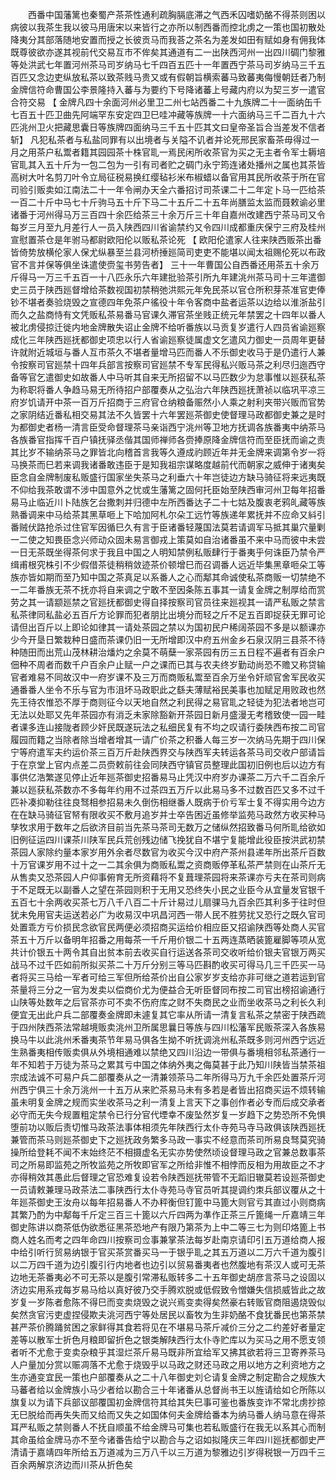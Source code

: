 <!-- { "loadSidebar": true } -->
　　西番中国藩篱也秦蜀产茶茶性通利疏胸膈底滞之气西禾囚嗜奶酪不得茶则困以病彼以我茶生我以彼马用唐宋以来皆行之亦所以制西番而控北虏之一策也国初散处降夷分其部落随地安置而授之长彼贡马而我荅之茶名为差发如田有赋如身有佣我体既尊彼欲亦遂其视前代交易互市不侔矣其通道有二一出陕西河州一出四川碉门黎雅等处洪武七年置河州茶马司岁纳马七千四百五匹十一年置西宁茶马司岁纳马三千五百匹又念边吏纵放私茶以致茶贱马贵又或有假朝旨横索蕃马致蕃夷侮慢朝廷者乃制金牌信符命曹国公李景隆持入蕃与为要约下号降诸蕃上号藏内府以为契三岁一遣官合符交易 【 金牌凡四十余面河州必里卫二州七站西番二十九族牌二十一面纳缶千七百五十匹卫曲先阿端罕东安定四卫巳哇冲藏等族牌一十六面纳马三千二百九十六匹洮州卫火把藏思囊日等族牌四面纳马三千五十匹其文曰皇帝圣旨合当差发不信者斩】 凡犯私茶者与私盐同罪有以出境者与关隘不讥者并论死邢民家畜茶毋得过一月之用茶户私鬻者籍其园园茶十株官耴一焉民闲所收茶官为买之无主者令军士耨培官耴其入五十斤为一包二包为一引有司者贮之碉门永宁筠连诸处播州之属也其茶皆高树大叶名剪刀叶令立局征税易换红缨毡衫米布椒蜡以备官用其民所收茶于所在官司验引贩卖如江南法二十一年令闸办天全六番招讨司茶课二十二年定卜马一匹给茶一百二十斤中马七十斤驹马五十斤下马二十五斤二十五年尚膳监太监而聂敕谕必里诸番于河州得马万三百四十余匹给茶三十余万斤三十年自嘉州改建西宁茶马司又令每岁三月至九月差行人一员入陕西四川省谕禁约又令四川成都重庆保宁三府及桂州宣慰置茶仓是年驸马都尉欧阳伦以贩私茶论死 【 欧阳伦遣家人往来陕西贩茶出番皆倚势放横伦家人保尤纵暴至兰县河桥捶廵简司吏吏不能堪以闻太祖赐伦死以布政官不言并保等俱坐诛遣使赍玺书劳告者】 三十一年曹国公自西番还用茶五十余万斤得马一万三千五百一十八匹永乐六年建批验茶引所九年建洮州茶马司十三年遣御史三员于陕西廵督增给茶数视国初禁稍弛洪熙元年免民茶以官仓所积芽茶准官吏俸钞不堪者奏验烧毁之宣德四年免茶户徭役十年令客商中盐者运茶以边给以淮浙盐引而久之盐商恃有文凭贩私茶易番马官课久滞官茶坐贱正统元年禁罢之十四年以番人被北虏侵掠迁徙内地金牌散失诏止金牌不给听番族以马贡复岁遣行人四员省谕廵察成化三年陕西廵抚都御史项忠以行人省谕廵察徒属虚文乞遣风力御史一员周年更替许就附近城垣与番人互市茶久不堪者量增马匹而番人不乐御史收马于是仍遣行人兼令按察司官廵禁十四年兵部言按察司官廵禁不专军民得私兴贩马茶之利尽归迤西守备等官乞遣御史如故番人中马听其自来无所招留不以马匹数少为怠事惟以廵获私茶为称职将番人争趋马易无所待招户部覆奏从之弘治六年陕西廵抚萧祯以临巩平凉三府岁饥请开中茶一百万斤招商于三府官仓纳粮备赈然小人乘之射利夹带兴贩而官势之家阴结近番私相交易其法不久皆罢十六年罢廵茶御史使督理马政都御史兼之是时为都御史者杨一清言臣受命督理茶马亲诣西宁洮州等卫地方抚调各族番夷中纳茶马各族番官指挥千百户镇抚驿丞偕其国师禅师各赍捧原降金牌信符而至臣抚而谕之责其比岁不输纳茶马之罪皆北向稽首言我等久遵成礿顾近年并无金牌来调第令岁一将马换茶而巳若来调我诸番敢违臣于是知我祖宗谋略度越前代而朝家之威伸于诸夷矣臣念自金牌制废私贩盛行国家坐失茶马之利垂六十年岂徒边方缺马骑征将来远夷既不仰给我茶敢谓不涉中国意外之忧或生藩篱之固何托臣始至陕西审河州卫每年招番易马止临近川卜陆族乞台撒刺并归德中左所西番达子二十七姑及腹衷老鸦癿藏等族熟番调来中马给茶其黑草咂上下哈加阿札尔朵工远竹等族递年累抚并不应命又紏引番贼伏路抢杀过住官军因循巳久有言于臣诸番轻蔑国法莫若请调军马抵其巢穴量剿一二使之知畏臣念兴师动众固未易言御戎上策莫如自治诸番虽不来中马而彼中未尝一日无茶既坐得茶何求于我且中国之人明知禁例私贩肆行于番夷乎何诛臣乃禁令严缉甫根究株引不少假借茶徒稍稍敛迹茶价顿增巳而召调番人远近毕集黑章咂朵工等族亦皆如期而至乃知中国之茶真足以系番人之心而鄅其命诚使私茶商贩一切禁绝不一二年番族无茶不抚亦将自来调之宁敢不至因条陈五事其一请复金牌之制厚给而赏劳之其一请颛廵禁之官廵抚都御史得自择按察司官员往来廵视其一请严私贩之禁言私茶律同私盐必五百斤方论罪而犯者朋比出境分而轻之斤不足五百即捉获无罪可论请但出百斤以上即论如律其一请处茶园之禁以为国初民户稀阔茶园不多是以额课亦少今开垦日繁栽种日盛而茶课仍旧一无所增即汉中府五州金乡石泉汉阴三县茶不待种随田而出荒山茂林耕治燔灼之余莫不萌蘖一家茶园有历三五日程不遍者有百余户佃种不周者而数千户百余户止赋一户之课而已其与农夫终岁勤动尚恐不赡又称贷输官者难易不同故汉中一府岁课不及三万而商贩私鬻至百余万坐令奸顽官舍军民收买通番番人坐令不乐与官为市沮坏马政职此之繇夫薄赋裕民美事也加赋足用败政也然先王待农惟恐不厚于商则征今以天地自然之利民得之易官耴之轻徒为犯法者地岂可无法以处耶又先年茶园亦有消乏未家除豁新开茶园日新月盛漫无考稽致使一园一畦者课多连山接陇者顾少奸民既遂玩法之私细民复有不均之叹请行委陕西布按二司官履园而籍之当除者除当增者增其一请广价茶之积番人每三岁一次纳马先期于四川保宁等府遣军夫约运价茶三百万斤赴陕西界交与陕西军夫转运各茶马司交收户部请旨于在京堂上官内点差二员赍敕前往会同陕西守镇官员整理此国初旧例也后以边方有事供亿浩繁遂见停止近年廵茶御史招番易马止凭汉中府岁办课茶二万六千二百余斤兼以廵获私茶数亦不多每年约用不过茶四五万斤以此易马多不过数百匹又多不过千匹补凑抑勒往往良驽相参招易未久倒伤相继番人既病于价亏军士复不得实用今边方在在缺马骑征官帑有限收买不敷月追岁并士卒告困近虽修举监苑马政然方收买种马孳牧求用于数年之后欲济目前当先茶马茶司无数万之储纵然招致番马何所耴给欲如旧例征运四川课茶川陕军民兵荒创残边储飞挽犹自不堪宁复能增此役臣按洪武初禁茶园人家除约量本家岁用外余者尽数官为收买今汉中府产茶州县递年所出茶斤百数十万官课岁用不过十之一二其余俱为商贩私鬻之资商贩停革私茶严禁则在山茶斤无从售卖又恐茶园人户仰事俯育无所资藉将不复葺理茶园将来茶课亦亏夫在茶司则病于不足既无以副番人之望在茶园则积于无用又恐终失小民之业臣今从宜量发官银千五百七十余两收买茶七万八千八百二十斤计易过儿扇骒马九百余匹其利多于往时但犹未免用官夫运送若必广为收易汉中巩昌河西一带人民不胜劳扰又恐行之既久官司处置乖方亏价损民念欲官民两便必须招商买运给价相应臣又招谕陕西等处商人买官茶五十万斤以备明年招番之用每茶一千斤用价银二十五两连蒸晒装篦雇脚等项从宽共计价银五十两令其自出贫本前去收买自行运送各茶司交收听给价银夫官银万两买战马不过千匹如前所拟买茶二十万斤分别三等马匹斟酌收买可得马几三千匹买一马者将买三马给一军者可给三军但所给茶价出自公家岁岁支给亦非可继之道若运到官茶量将三分之一官为发卖以偿商价尤为便益合无听臣督同布按二司官出榜招谕通行山陕等处数年之后官茶亦可不卖不伤府库之财不失商民之业而坐收茶马之利长久利便宜无出此户兵二部覆奏金牌即未遽复其它率从所请一清复言私茶之禁密于陕西疏于四州陕西茶法常越境贩卖洮州卫所属思曩日等族与四川松藩军民贩茶深入各族易换马牛以此洮州禾番夷茶节年易马俱各生拗不听抚调洮州私茶既多则河州西宁远近生熟番夷相传贩卖俱从外境相通难以禁绝又四川沿边一带俱与番境相邻私茶通行一年不知若于万徒为茶马之累其亏中国之体纳外夷之侮莫甚于此乃知川陕皆当禁茶祖宗成法诚不可易户兵二部覆奏从之一清兼领茶马二年所得马万九千余匹处置茶斤河州西宁俱三十余万洮州一十五万从来贮茶易马未有多若是者皆出招商买运不烦转输虽未明复金牌之规而实坐收茶马之利一清复上言天下之事创作者必专而后成交承者必守而无失今规置粗定禁令已行分官代堙幸不废坠然岁复一岁趋下之势恐所不免惧堕前功以贩后责切惟马政茶法事体相须先年陕西行太仆寺苑马寺马政俱该陕西廵抚兼管而茶马则廵茶御史下之廵抚政务繁多马政一事实不经意而茶司所易良驽莫究骑操所给登耗不闻不末始终茫不相摄虚名无实亦势使然顷设督理马政之官兼总数事茶司之所易即监苑之所牧监苑之所牧即官军之所给非惟不相悖而反相为用故臣之不才亦得稍效其愚此后督理之官恐难复设若令陕西廵抚带管不无蹈旧辙莫若设廵茶御史一员请敕兼理马政茶法二事陕西行太仆寺苑马寺官员听其提调约朿兵部议覆从之十年廵茶御史王汝舟以每年招易番人不办秤衡但钉篦中马篦大则官亏其直过小则商病其繁乃酌为中鄅每千斤定三百三十篦以六斤四两为凖作正茶三斤篦绳一斤嘉靖三年御史陈讲以商茶低伪欲悉征黑茶恐地产有限乃第茶为上中二等三七为则印烙篦上书商人姓名而考之四年命四川按察司佥事兼掌茶法每岁赴南京请印引五万道给商人报中给引听行贸易纳银于官买茶赏番买马一于银乎耴之其五万道以二万六千道为腹引以二万四千道为边引腹引行内地者也边引以贸易番夷者也然腹地有茶汉人或可无茶边地无茶番夷必不可无茶以是腹引常滞私贩转多二十五年御史胡彦言茶马之设固以济边实用系戎每岁易马给以真好彼乃交手腾欢脱或低假致令憎嫌失信损威皆此之故岁复一岁陈者愈陈不得巳而变卖烧毁之说兴焉变卖得矣然豪右转贩官商阻遏烧毁似矣然贪官污吏虚捏侵欺夫洮河西宁等处居民以畜牧为生非奶酪不食犹番民也第茶禁甚严茶价腾踊贫困之家鲜得其食若将见在不堪易马茶斤减价三分之二约差好者量定差等以散军士折色月粮即留折色之银类解陕西行太仆寺贮库以为买马之用不愿支领者听不尤愈于变卖杂粮乎其湿烂茶斤易马既非所宜给军又拂其欲若将三卫寄养茶马人户量加分赏以赈凋落不尤愈于烧毁乎以马政之财还马政之用以地方之利资地方之生亦通变宜民一策也户部覆奏从之二十八年御史刘仑请复金牌之制定勘合之规族大马蕃者给以金牌族小马少者给以勘合三十年诸番从总督尚书王以旌请给如仑所陈以旗复以为请下兵部议部覆国初金牌信符其给其失巳事可鉴也番族变诈不常北虏抄掠无巳脱给而再失失而又给而又失之如国体何夫金牌给番本为纳马番人纳马意在得茶耳严私贩之禁则番人不抚自顺虽不给金牌马可集也若私贩盛行在我无以系其心而制其命虽给金牌马亦不至今诸番告给宁以勘合与之诏如拟隆庆三年四川廵抚都御史严清请于嘉靖四年所给五万道减为三万八千以三万道为黎雅边引岁得税银一万四千三百余两解京济边而川茶从折色矣 
